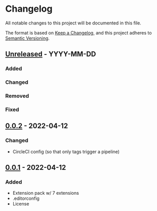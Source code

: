 # Changelog

<!-- https://github.com/DavidAnson/markdownlint#rules--aliases-->
<!-- markdownlint-disable MD022 MD024 MD032 -->

All notable changes to this project will be documented in this file.

The format is based on [Keep a Changelog](https://keepachangelog.com/en/1.0.0/),
and this project adheres to [Semantic Versioning](https://semver.org/spec/v2.0.0.html).

## [Unreleased] - YYYY-MM-DD
### Added
### Changed
### Removed
### Fixed

## [0.0.2] - 2022-04-12
### Changed
- CircleCI config (so that only tags trigger a pipeline)

## [0.0.1] - 2022-04-12
### Added
- Extension pack w/ 7 extensions
- .editorconfig
- License

[Unreleased]: https://github.com/NdagiStanley/remote-ext-pack/compare/v0.0.2...HEAD
[0.0.2]: https://github.com/NdagiStanley/remote-ext-pack/compare/v0.0.1...v0.0.2
[0.0.1]: https://github.com/NdagiStanley/remote-ext-pack/releases/tag/v0.0.1
